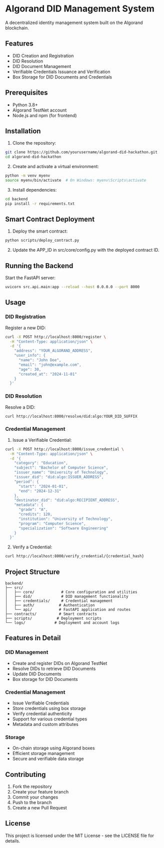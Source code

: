 # Algorand DID Management System

A decentralized identity management system built on the Algorand blockchain.

## Features

- DID Creation and Registration
- DID Resolution
- DID Document Management
- Verifiable Credentials Issuance and Verification
- Box Storage for DID Documents and Credentials

## Prerequisites

- Python 3.8+
- Algorand TestNet account
- Node.js and npm (for frontend)

## Installation

1. Clone the repository:
```bash
git clone https://github.com/yourusername/algorand-did-hackathon.git
cd algorand-did-hackathon
```

2. Create and activate a virtual environment:
```bash
python -m venv myenv
source myenv/bin/activate  # On Windows: myenv\Scripts\activate
```

3. Install dependencies:
```bash
cd backend
pip install -r requirements.txt
```

## Smart Contract Deployment

1. Deploy the smart contract:
```bash
python scripts/deploy_contract.py
```

2. Update the APP_ID in src/core/config.py with the deployed contract ID.

## Running the Backend

Start the FastAPI server:
```bash
uvicorn src.api.main:app --reload --host 0.0.0.0 --port 8000
```

## Usage

### DID Registration

Register a new DID:
```bash
curl -X POST http://localhost:8000/register \
  -H "Content-Type: application/json" \
  -d '{
    "address": "YOUR_ALGORAND_ADDRESS",
    "user_info": {
      "name": "John Doe",
      "email": "john@example.com",
      "age": 30,
      "created_at": "2024-11-01"
    }
  }'
```

### DID Resolution

Resolve a DID:
```bash
curl http://localhost:8000/resolve/did:algo:YOUR_DID_SUFFIX
```

### Credential Management

1. Issue a Verifiable Credential:
```bash
curl -X POST http://localhost:8000/issue_credential \
  -H "Content-Type: application/json" \
  -d '{
    "category": "Education",
    "subject": "Bachelor of Computer Science",
    "issuer_name": "University of Technology",
    "issuer_did": "did:algo:ISSUER_ADDRESS",
    "period": {
      "start": "2024-01-01",
      "end": "2024-12-31"
    },
    "destinator_did": "did:algo:RECIPIENT_ADDRESS",
    "metadata": {
      "grade": "A",
      "credits": 120,
      "institution": "University of Technology",
      "program": "Computer Science",
      "specialization": "Software Engineering"
    }
  }'
```

2. Verify a Credential:
```bash
curl http://localhost:8000/verify_credential/{credential_hash}
```

## Project Structure

```
backend/
├── src/
│   ├── core/            # Core configuration and utilities
│   ├── did/             # DID management functionality
│   ├── credentials/     # Credential management
│   ├── auth/           # Authentication
│   └── api/            # FastAPI application and routes
├── contracts/          # Smart contracts
├── scripts/           # Deployment scripts
└── logs/             # Deployment and account logs
```

## Features in Detail

### DID Management
- Create and register DIDs on Algorand TestNet
- Resolve DIDs to retrieve DID Documents
- Update DID Documents
- Box storage for DID Documents

### Credential Management
- Issue Verifiable Credentials
- Store credentials using box storage
- Verify credential authenticity
- Support for various credential types
- Metadata and custom attributes

### Storage
- On-chain storage using Algorand boxes
- Efficient storage management
- Secure and verifiable data storage

## Contributing

1. Fork the repository
2. Create your feature branch
3. Commit your changes
4. Push to the branch
5. Create a new Pull Request

## License

This project is licensed under the MIT License - see the LICENSE file for details.

